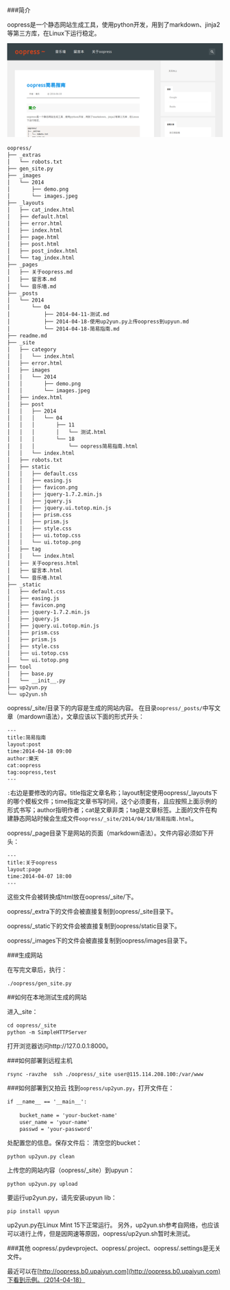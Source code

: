 ###简介

oopress是一个静态网站生成工具，使用python开发，用到了markdown、jinja2等第三方库，在Linux下运行稳定。


![image](./_images/2014/demo.png)

    oopress/
    ├── _extras
    │   └── robots.txt
    ├── gen_site.py
    ├── _images
    │   └── 2014
    │       ├── demo.png
    │       └── images.jpeg
    ├── _layouts
    │   ├── cat_index.html
    │   ├── default.html
    │   ├── error.html
    │   ├── index.html
    │   ├── page.html
    │   ├── post.html
    │   ├── post_index.html
    │   └── tag_index.html
    ├── _pages
    │   ├── 关于oopress.md
    │   ├── 留言本.md
    │   └── 音乐墙.md
    ├── _posts
    │   └── 2014
    │       └── 04
    │           ├── 2014-04-11-测试.md
    │           ├── 2014-04-18-使用up2yun.py上传oopress到upyun.md
    │           └── 2014-04-18-简易指南.md
    ├── readme.md
    ├── _site
    │   ├── category
    │   │   └── index.html
    │   ├── error.html
    │   ├── images
    │   │   └── 2014
    │   │       ├── demo.png
    │   │       └── images.jpeg
    │   ├── index.html
    │   ├── post
    │   │   ├── 2014
    │   │   │   └── 04
    │   │   │       ├── 11
    │   │   │       │   └── 测试.html
    │   │   │       └── 18
    │   │   │           └── oopress简易指南.html
    │   │   └── index.html
    │   ├── robots.txt
    │   ├── static
    │   │   ├── default.css
    │   │   ├── easing.js
    │   │   ├── favicon.png
    │   │   ├── jquery-1.7.2.min.js
    │   │   ├── jquery.js
    │   │   ├── jquery.ui.totop.min.js
    │   │   ├── prism.css
    │   │   ├── prism.js
    │   │   ├── style.css
    │   │   ├── ui.totop.css
    │   │   └── ui.totop.png
    │   ├── tag
    │   │   └── index.html
    │   ├── 关于oopress.html
    │   ├── 留言本.html
    │   └── 音乐墙.html
    ├── _static
    │   ├── default.css
    │   ├── easing.js
    │   ├── favicon.png
    │   ├── jquery-1.7.2.min.js
    │   ├── jquery.js
    │   ├── jquery.ui.totop.min.js
    │   ├── prism.css
    │   ├── prism.js
    │   ├── style.css
    │   ├── ui.totop.css
    │   └── ui.totop.png
    ├── tool
    │   ├── base.py
    │   └── __init__.py
    ├── up2yun.py
    └── up2yun.sh



oopress/_site/目录下的内容是生成的网站内容。
在目录`oopress/_posts/`中写文章（mardown语法），文章应该以下面的形式开头：

<pre><code>---
title:简易指南
layout:post
time:2014-04-18 09:00
author:樂天
cat:oopress
tag:oopress,test
---</code></pre>


`:`右边是要修改的内容。title指定文章名称；layout制定使用oopress/_layouts下的哪个模板文件；time指定文章书写时间，这个必须要有，且应按照上面示例的形式书写；author指明作者；cat是文章非类；tag是文章标签。上面的文件在构建静态网站时候会生成文件`oopress/_site/2014/04/18/简易指南.html`。

oopress/_page目录下是网站的页面（markdown语法）。文件内容必须如下开头：

<pre><code>---
title:关于oopress
layout:page
time:2014-04-07 18:00
---</code></pre>
这些文件会被转换成html放在oopress/_site/下。


oopress/_extra下的文件会被直接复制到oopress/_site目录下。


oopress/_static下的文件会被直接复制到oopress/static目录下。


oopress/_images下的文件会被直接复制到oopress/images目录下。

###生成网站

<!--more-->

在写完文章后，执行：

    ./oopress/gen_site.py

##如何在本地测试生成的网站

进入_site：

    cd oopress/_site
    python -m SimpleHTTPServer

打开浏览器访问http://127.0.0.1:8000。

###如何部署到远程主机

    rsync -ravzhe  ssh ./oopress/_site user@115.114.208.100:/var/www

###如何部署到又拍云
找到`oopress/up2yun.py`，打开文件在：

    if __name__ == '__main__':
        
        bucket_name = 'your-bucket-name'
        user_name = 'your-name'
        passwd = 'your-password'

处配置您的信息。保存文件后：
清空您的bucket：

    python up2yun.py clean

上传您的网站内容（oopress/_site）到upyun：

    python up2yun.py upload

要运行up2yun.py，请先安装upyun lib：

	pip install upyun

up2yun.py在Linux Mint 15下正常运行。
另外，up2yun.sh参考自网络，也应该可以进行上传，但是因网速等原因，oopress/up2yun.sh暂时未测试。



###其他
oopress/.pydevproject、oopress/.project、oopress/.settings是无关文件。

最近可以在[http://oopress.b0.upaiyun.com](http://oopress.b0.upaiyun.com)下看到示例。（2014-04-18）